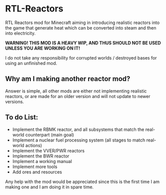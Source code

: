 # RTL-Reactors
RTL Reactors mod for Minecraft aiming in introducing realistic reactors into the game that generate heat which can be converted into steam and then into electricity.

**WARNING! THIS MOD IS A HEAVY WIP, AND THUS SHOULD NOT BE USED UNLESS YOU ARE WORKING ON IT!**

I do not take any responsibility for corrupted worlds / destroyed bases for using an unfinished mod.

## Why am I making another reactor mod?
Answer is simple, all other mods are either not implementing realistic reactors, or are made for an older version and will not update to newer versions.


## To do List:
* Implement the RBMK reactor, and all subsystems that match the real-world counterpart (main goal)
* Implement a nuclear fuel processing system (all stages to match real-world actions)
* Implement the VVER/PWR reactors
* Implement the BWR reactor
* Implement a working manual
* Implement more tools
* Add ores and resources

Any help with the mod would be appreciated since this is the first time I am making one and I am doing it in spare time.

